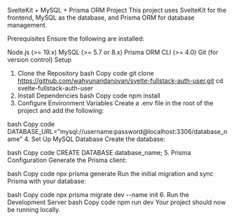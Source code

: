 SvelteKit + MySQL + Prisma ORM Project
This project uses SvelteKit for the frontend, MySQL as the database, and Prisma ORM for database management.

Prerequisites
Ensure the following are installed:

Node.js (>= 19.x)
MySQL (>= 5.7 or 8.x)
Prisma ORM CLI (>= 4.0)
Git (for version control)
Setup
1. Clone the Repository
bash
Copy code
git clone https://github.com/wahyunandanovan/svelte-fullstack-auth-user.git
cd svelte-fullstack-auth-user
2. Install Dependencies
bash
Copy code
npm install
3. Configure Environment Variables
Create a .env file in the root of the project and add the following:

bash
Copy code
DATABASE_URL="mysql://username:password@localhost:3306/database_name"
4. Set Up MySQL Database
Create the database:

bash
Copy code
CREATE DATABASE database_name;
5. Prisma Configuration
Generate the Prisma client:

bash
Copy code
npx prisma generate
Run the initial migration and sync Prisma with your database:

bash
Copy code
npx prisma migrate dev --name init
6. Run the Development Server
bash
Copy code
npm run dev
Your project should now be running locally.
